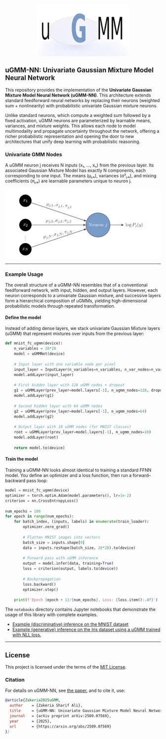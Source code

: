 <p align="center">
  <img src="https://github.com/zakeria/uGMM/raw/main/images/logo.png" alt="uGMM Logo" width="300"/>
</p>

## uGMM-NN: Univariate Gaussian Mixture Model Neural Network
This repository provides the implementation of the **Univariate Gaussian Mixture Model Neural Network (uGMM-NN)**.
This architecture extends standard feedforward neural networks by replacing their neurons (weighted sum + nonlinearity) with probabilistic univariate Gaussian mixture neurons.

Unlike standard neurons, which compute a weighted sum followed by a fixed activation, uGMM neurons are parameterized by learnable means, variances, and mixture weights. This allows each node to model multimodality and propagate uncertainty throughout the network, offering a richer probabilistic representation and opening the door to new architectures that unify deep learning with probabilistic reasoning.

### Univariate GMM Nodes

A uGMM neuron j receives N inputs (x₁, ..., xₙ) from the previous layer. 
Its associated Gaussian Mixture Model has exactly N components, 
each corresponding to one input. The means (μⱼ,ₖ), variances (σ²ⱼ,ₖ), and mixing coefficients (πⱼ,ₖ) are learnable parameters unique to neuron j.

<p align="center">
  <img src="https://github.com/zakeria/uGMM/raw/main/images/model_architecture.png" alt="example model architecture" width="580"/>
</p>

---

### Example Usage
The overall structure of a uGMM-NN resembles that of a conventional feedforward network, with input, hidden, and output layers.
However, each neuron corresponds to a univariate Gaussian mixture, and successive layers form a hierarchical composition of uGMMs, yielding high-dimensional probabilistic models through repeated transformation.

#### Define the model
Instead of adding dense layers, we stack univariate Gaussian Mixture layers (uGMM) that represent mixtures over inputs from the previous layer:
```python
def mnist_fc_ugmm(device):
    n_variables = 28*28
    model = uGMMNet(device)

    # Input layer with one variable node per pixel
    input_layer = InputLayer(n_variables=n_variables, n_var_nodes=n_variables) 
    model.addLayer(input_layer)   

    # First hidden layer with 128 uGMM nodes + dropout
    g1 = uGMMLayer(prev_layer=model.layers[-1], n_ugmm_nodes=128, dropout=0.5)
    model.addLayer(g1)

    # Second hidden layer with 64 uGMM nodes
    g2 = uGMMLayer(prev_layer=model.layers[-1], n_ugmm_nodes=64)
    model.addLayer(g2)
 
    # Output layer with 10 uGMM nodes (for MNIST classes)
    root = uGMMLayer(prev_layer=model.layers[-1], n_ugmm_nodes=10)
    model.addLayer(root)

    return model.to(device) 
```
#### Train the model
Training a uGMM-NN looks almost identical to training a standard FFNN model. You define an optimizer and a loss function, then run a forward–backward pass loop:
```python
model = mnist_fc_ugmm(device)
optimizer = torch.optim.Adam(model.parameters(), lr=1e-2)
criterion = nn.CrossEntropyLoss()    

num_epochs = 100
for epoch in range(num_epochs):
    for batch_index, (inputs, labels) in enumerate(train_loader):
        optimizer.zero_grad()  

        # Flatten MNIST images into vectors
        batch_size = inputs.shape[0]
        data = inputs.reshape(batch_size, 28*28).to(device)

        # Forward pass with uGMM inference
        output = model.infer(data, training=True)
        loss = criterion(output, labels.to(device))         

        # Backpropagation
        loss.backward()  
        optimizer.step()

    print(f'Epoch {epoch + 1}/{num_epochs}, Loss: {loss.item():.4f}')

```
The `notebooks` directory contains Jupyter notebooks that demonstrate the usage of this library with complete examples.

- [Example (discriminative) inference on the MNIST dataset](./notebooks/mnist_dataset.ipynb)
- [Example (generative) inference on the Iris dataset using a uGMM trained with NLL loss.](./notebooks/iris_dataset.ipynb)
---

## License
This project is licensed under the terms of the [MIT License](./LICENSE.md).

### Citation
For details on uGMM-NN, see [the paper](https://arxiv.org/abs/2509.07569), and to cite it, use:

```bibtex
@article{Zakeria2025uGMM,
  author    = {Zakeria Sharif Ali},
  title     = {uGMM-NN: Univariate Gaussian Mixture Model Neural Network},
  journal   = {arXiv preprint arXiv:2509.07569},
  year      = {2025},
  url       = {https://arxiv.org/abs/2509.07569}
}}
